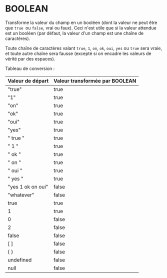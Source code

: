 # BOOLEAN

Transforme la valeur du champ en un booléen \(dont la valeur ne peut être que `true `ou `false`, vrai ou faux\). Ceci n'est utile que si la valeur attendue est un booléen \(par défaut, la valeur d'un champ est une chaîne de caractères\).

Toute chaîne de caractères valant `true`, `1`, `on`, `ok`, `oui`, `yes` ou `true` sera vraie, et toute autre chaîne sera fausse \(excepté si on encadre les valeurs de vérité par des espaces\).

Tableau de conversion :

| Valeur de départ | Valeur transformée par BOOLEAN |
| :--- | :--- |
| "true" | true |
| "1" | true |
| "on" | true |
| "ok" | true |
| "oui" | true |
| "yes" | true |
| " true " | true |
| " 1 " | true |
| " ok " | true |
| " on " | true |
| " oui " | true |
| " yes " | true |
| "yes 1 ok on oui" | false |
| "whatever" | false |
| true | true |
| 1 | true |
| 0 | false |
| 2 | false |
| false | false |
| \[ \] | false |
| { } | false |
| undefined | false |
| null | false |



